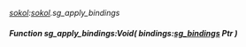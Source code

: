 _[sokol](../../modules/sokol/sokol-module.md):[sokol](../../modules/sokol/sokol-module.md).sg\_apply\_bindings_
##### Function sg\_apply\_bindings:Void( bindings:[sg_bindings](../../modules/sokol/sokol-sg_bindings.md) Ptr )
